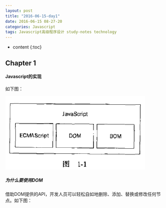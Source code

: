 ```yaml
---
layout: post
title: "2016-06-15-day1"
date: 2016-06-15 08-27-20
categories: Javascript
tags: Javascript高级程序设计 study-notes technology
---
```


* content
{:toc}


## Chapter 1

#### Javascript的实现

如下图：

![Javascript的实现](/photos/javascript的实现.png)

##### 为什么要使用DOM

借助DOM提供的API，开发人员可以轻松自如地删除、添加、替换或修改任何节点。如下图：